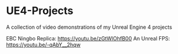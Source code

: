 # UE4-Projects
A collection of video demonstrations of my Unreal Engine 4 projects

EBC Ningbo Replica:
https://youtu.be/zGtWlOhfB00
An Unreal FPS:
https://youtu.be/-qAbY__2hqw
